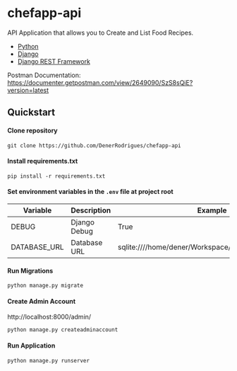 # chefapp-api
API Application that allows you to Create and List Food Recipes.

* [Python](https://www.python.org)
* [Django](https://www.djangoproject.com)
* [Django REST Framework](https://www.django-rest-framework.org)

Postman Documentation: https://documenter.getpostman.com/view/2649090/SzS8sQiE?version=latest

Quickstart
----------

#### Clone repository
```shell
git clone https://github.com/DenerRodrigues/chefapp-api
```

#### Install requirements.txt

```shell
pip install -r requirements.txt
```

#### Set environment variables in the `.env` file at project root

Variable     | Description     | Example
-------------|---------------- |--------------------------------------------------------
DEBUG        | Django Debug    | True
DATABASE_URL | Database URL    | sqlite:////home/dener/Workspace/chefapp/api/db.sqlite3


#### Run Migrations
```shell
python manage.py migrate
```

#### Create Admin Account
http://localhost:8000/admin/

```shell
python manage.py createadminaccount
```

#### Run Application
```shell
python manage.py runserver
```

